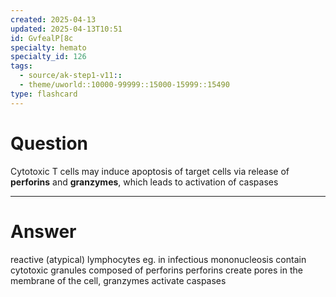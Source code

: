 ```yaml
---
created: 2025-04-13
updated: 2025-04-13T10:51
id: GvfealP[8c
specialty: hemato
specialty_id: 126
tags:
  - source/ak-step1-v11::
  - theme/uworld::10000-99999::15000-15999::15490
type: flashcard
---
```


# Question
Cytotoxic T cells may induce apoptosis of target cells via release of **perforins** and **granzymes**, which leads to activation of caspases

---

# Answer
reactive (atypical) lymphocytes eg. in infectious mononucleosis contain cytotoxic granules composed of perforins    perforins create pores in the membrane of the cell, granzymes activate caspases